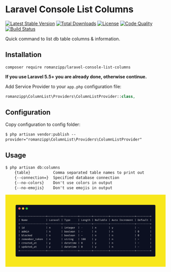 # Laravel Console List Columns

[![Latest Stable Version](https://img.shields.io/packagist/v/romanzipp/laravel-console-list-columns.svg?style=flat-square)](https://packagist.org/packages/romanzipp/laravel-console-list-columns)
[![Total Downloads](https://img.shields.io/packagist/dt/romanzipp/laravel-console-list-columns.svg?style=flat-square)](https://packagist.org/packages/romanzipp/laravel-console-list-columns)
[![License](https://img.shields.io/packagist/l/romanzipp/laravel-console-list-columns.svg?style=flat-square)](https://packagist.org/packages/romanzipp/laravel-console-list-columns)
[![Code Quality](https://img.shields.io/scrutinizer/g/romanzipp/Laravel-Console-List-Columns.svg?style=flat-square)](https://scrutinizer-ci.com/g/romanzipp/Laravel-Console-List-Columns/?branch=master)
[![Build Status](https://img.shields.io/travis/romanzipp/Laravel-Console-List-Columns.svg?style=flat-square)](https://travis-ci.org/romanzipp/Laravel-Console-List-Columns)

Quick command to list db table columns & information.

## Installation

```
composer require romanzipp/laravel-console-list-columns
```

**If you use Laravel 5.5+ you are already done, otherwise continue.**

Add Service Provider to your `app.php` configuration file:

```php
romanzipp\ColumnList\Providers\ColumnListProvider::class,
```

## Configuration

Copy configuration to config folder:

```
$ php artisan vendor:publish --provider="romanzipp\ColumnList\Providers\ColumnListProvider"
```

## Usage

```
$ php artisan db:columns
    {table}          Comma separated table names to print out
    {--connection=}  Specified database connection
    {--no-colors}    Don't use colors in output
    {--no-emojis}    Don't use emojis in output
```

![Preview](https://raw.githubusercontent.com/romanzipp/Laravel-Console-List-Columns/master/preview.png)
